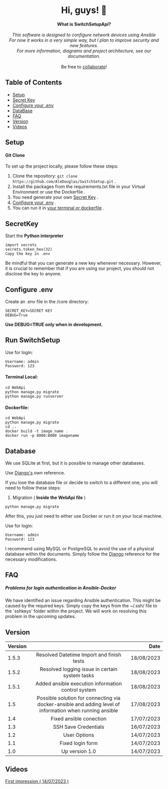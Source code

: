 <h1 align="center">Hi, guys! 👋</h1>

<p align="center">
    <b>What is SwitchSetupApi?</b><br><br>
    <i>
        This software is designed to configure network devices using <span color="blue">Ansible</span><br>
        For now it works in a very simple way, but I plan to improve security and new features.<br>
        For more information, diagrams and project architecture, see our documentation.<br>
    </i><br>
    Be free to <a href="https://github.com/AleDouglas/SwitchSetup/blob/master/CONTRIBUTING.md">collaborate</a>!
</p>

## Table of Contents

- [Setup](#setup)
- [Secret Key](#secretkey)
- [Configure your .env](#configure-env)
- [DataBase](#database)
- [FAQ](#faq)
- [Version](#version)
- [Videos](#videos)


## Setup


#### Git Clone

To set up the project locally, please follow these steps:

1. Clone the repository: `git clone https://github.com/AleDouglas/SwitchSetup.git` .
2. Install the packages from the requirements.txt file in your Virtual Environment or use the Dockerfile .
3. You need generate your own [Secret Key](#SecretKey) .
4. [Configure your .env](#configure-.env) .
5. You can run it in [your terminal or dockerfile](#run-switchsetup) .


## SecretKey

Start the **Python interpreter**
```
import secrets
secrets.token_hex(32)
Copy the key in .env
```
Be mindful that you can generate a new key whenever necessary. 
However, it is crucial to remember that if you are using our project, you should not disclose the key to anyone.

## Configure .env

Create an .env file in the /core directory:
```
SECRET_KEY=SECRET KEY
DEBUG=True
```
**Use DEBUG=TRUE only when in development.**

## Run SwitchSetup

Use for login:
```
Username: admin
Password: 123
```

#### Terminal Local:

```
cd WebApi
python manage.py migrate
python manage.py runserver
```

#### Dockerfile:

```
cd WebApi
python manage.py migrate
cd ..
docker build -t image_name .
docker run -p 8000:8000 imagename
```
## Database

We use SQLite at first, but it is possible to manage other databases.

Use [Django's](https://docs.djangoproject.com/en/4.2/ref/settings/#std-setting-DATABASES) own reference.

If you lose the database file or decide to switch to a different one, you will need to follow these steps:

1. Migration ( **Inside the WebApi file** )


```
python manage.py migrate
```
After this, you just need to either use Docker or run it on your local machine.

Use for login:
```
Username: admin
Password: 123
```


I recommend using MySQL or PostgreSQL to avoid the use of a physical database within the documents. Simply follow the [Django]((https://docs.djangoproject.com/en/4.2/ref/settings/#std-setting-DATABASES) ) reference for the necessary modifications.


## FAQ


##### Problems for login authentication in Ansible-Docker
We have identified an issue regarding Ansible authentication. This might be caused by the required keys. Simply copy the keys from the ~/.ssh/ file to the 'sshkeys' folder within the project. We will work on resolving this problem in the upcoming updates.



## Version


| Version   |            |  Date |
|----------|:-------------:|------:|
| 1.5.3 | Resolved Datetime Import and finish tests | 18/08/2023
| 1.5.2 | Resolved logging issue in certain system tasks | 18/08/2023
| 1.5.1 | Added ansible execution information control system | 18/08/2023 |
| 1.5 | Possible solution for connecting via docker-ansible and adding level of information when running ansible | 17/08/2023 |
| 1.4 |  Fixed ansible conection | 17/07/2023 |
| 1.3 |  SSH Save Credentials | 16/07/2023 |
| 1.2 |  User Options | 14/07/2023 |
| 1.1 |  Fixed login form | 14/07/2023 |
| 1.0 |    Up version 1.0   |   14/07/2023 |


## Videos


[First impression ( 14/07/2023 )](https://www.youtube.com/watch?v=5jByei5CKC8)
